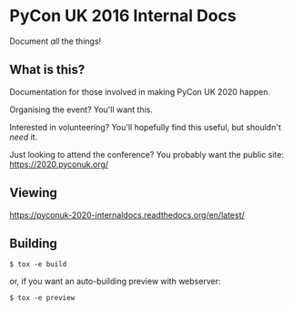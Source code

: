 # PyCon UK 2016 Internal Docs

Document _all_ the things!


## What is this?

Documentation for those involved in making PyCon UK 2020 happen.

Organising the event? You'll want this.

Interested in volunteering? You'll hopefully find this useful, but shouldn't _need_ it.

Just looking to attend the conference? You probably want the public site: https://2020.pyconuk.org/


## Viewing

https://pyconuk-2020-internaldocs.readthedocs.org/en/latest/


## Building

```
$ tox -e build
```

or, if you want an auto-building preview with webserver:

```
$ tox -e preview
```

